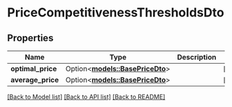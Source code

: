 # PriceCompetitivenessThresholdsDto

## Properties

Name | Type | Description | Notes
------------ | ------------- | ------------- | -------------
**optimal_price** | Option<[**models::BasePriceDto**](BasePriceDTO.md)> |  | [optional]
**average_price** | Option<[**models::BasePriceDto**](BasePriceDTO.md)> |  | [optional]

[[Back to Model list]](../README.md#documentation-for-models) [[Back to API list]](../README.md#documentation-for-api-endpoints) [[Back to README]](../README.md)


